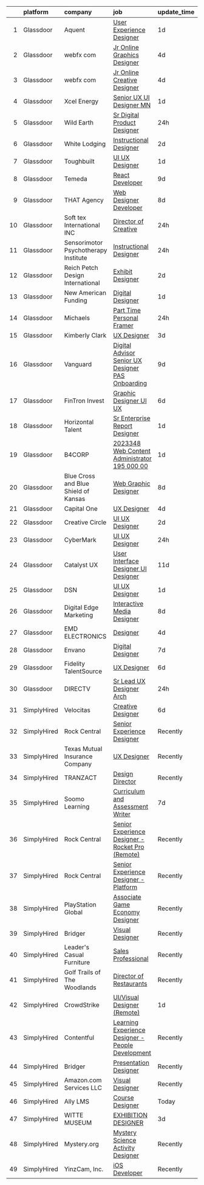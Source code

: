 

|    | platform    | company                              | job                                                                                                                                                                                                                                                                                                                                                                                                                                                                                                                                                                                                                                                                                                                                                                                                                                                                                                                                                                                                                                                                                                                                                                                                                                                                                                                                                                                                                                                                                                                                                                                                                     | update_time   | location            |
|---:|:------------|:-------------------------------------|:------------------------------------------------------------------------------------------------------------------------------------------------------------------------------------------------------------------------------------------------------------------------------------------------------------------------------------------------------------------------------------------------------------------------------------------------------------------------------------------------------------------------------------------------------------------------------------------------------------------------------------------------------------------------------------------------------------------------------------------------------------------------------------------------------------------------------------------------------------------------------------------------------------------------------------------------------------------------------------------------------------------------------------------------------------------------------------------------------------------------------------------------------------------------------------------------------------------------------------------------------------------------------------------------------------------------------------------------------------------------------------------------------------------------------------------------------------------------------------------------------------------------------------------------------------------------------------------------------------------------|:--------------|:--------------------|
|  1 | Glassdoor   | Aquent                               | [User Experience Designer](https://www.glassdoor.com/partner/jobListing.htm?pos=126&ao=1110586&s=58&guid=0000018205c26ca1b394432d6195c228&src=GD_JOB_AD&t=SR&vt=w&cs=1_133d0c72&cb=1657954004755&jobListingId=1008005717309&cpc=149B3D5996025BBA&jrtk=3-0-1g82s4rc9kf26801-1g82s4rcpirno800-98b219d95de7ba66--6NYlbfkN0DMrcEu7yrtATojKJA7cEzGQ3FdRGWLh0CZQInL4ECGI9gD0Wolx9R2v-Aex0-GK05IfJLz51ifQlFu3f9LLJriXpNmR4ZDTEaouVazj3PnmjzQacyfOeWRWT3lZ6Br6C-TpxZKn-A4G79nV1jZ5dnSgNQO4TRuaDhpZjXEQV_EyNUnfs26xPPuOV58OdCDQGcr4lYRs2BwE5dMsH-mNkJrlTjF8zf9DwQJ7zdeWgNtDjcI3MWFa2VT_i5UIhBoNcS9j77j_baxHIyjfA02wA6UOjIxa2R94zqd9PpbMEj74ggtJfePxqSNsvqguQbXAn2RMDvH0e99QiUAb5Nd4K3fwpubM-e9H5HOYot0TZ2FGOk5zje0eA8CyosKs5_ui6UP_k8rheLrd4TeJvyyLN6UM0FDfOhio7u1VlDojcxB9eNoKHJLve7DO0C9SCPWXM72o9hAvPJnog%3D%3D)                                                                                                                                                                                                                                                                                                                                                                                                                                                                                                                                                                                                                                                                                                                                                                                                              | 1d            | Seattle, WA         |
|  2 | Glassdoor   | webfx com                            | [Jr  Online Graphics Designer](https://www.glassdoor.com/partner/jobListing.htm?pos=102&ao=1110586&s=58&guid=0000018205c26ca1b394432d6195c228&src=GD_JOB_AD&t=SR&vt=w&ea=1&cs=1_566ef541&cb=1657954004752&jobListingId=1007998523717&cpc=75A994F6883660E9&jrtk=3-0-1g82s4rc9kf26801-1g82s4rcpirno800-0814fcec81fa4ea1--6NYlbfkN0AA3uNcJ0aeXBAdVd1dUlJvZjHaUXbbC2QUFGJChoFW7xEU327m6es5fnmO4XFfQsEu0t33VvESdO8PaW8SAy26Pndec7TLQ0Xpn4lGQ1vX3YGcQutr7TKeJAkCB5X3vytUXP8x_-f9hEaRnBL523v01wQ2XPa7v4VBJvjftgSNU2DwBtazpZhOR3XG4_W4jVcCJaYOKyn7pwcibTlDoHHmbGGZUh_C9XyHOOJKs-dzD7T0UrgUKT-zAuD9RjbFszM-eyRAqSbeUzUHREbRUYZBXARQZDGanmFJjxP3SOro0v-bwT2zWhEm3eIpLyX7O99q7gQwlkZzzld1Ag5gX8Sl52umyA7USoaBFhExpq3mM5PdaAixDX0X7yfbauK-WIsraUzRZoFZx0kgdXO4ndT1upDcbw3lHUgasaCYVHXuhn3uxrpZPcLoYOYVFW7-bBPH-u1umaMc625YzCducO_Sq6RzMOP31HHUMiAesf_5gIFWLkTZy0lnQ0pLOW2ztOVUGHJGwYmZK0EIkWTfx3BNXEaW8XHjEUzZDRXDiOsb-V8JV1-EIAu3jCUmbSpNNnLgx_AU6ZAWTvjEmivKwtm6)                                                                                                                                                                                                                                                                                                                                                                                                                                                                                                                                                                                                                                                                 | 4d            | Harrisburg, PA      |
|  3 | Glassdoor   | webfx com                            | [Jr  Online Creative Designer](https://www.glassdoor.com/partner/jobListing.htm?pos=104&ao=1110586&s=58&guid=0000018205c26ca1b394432d6195c228&src=GD_JOB_AD&t=SR&vt=w&ea=1&cs=1_8a5511d7&cb=1657954004752&jobListingId=1007998523752&cpc=7E331B339EFC28D0&jrtk=3-0-1g82s4rc9kf26801-1g82s4rcpirno800-e3a07e991e3ec309--6NYlbfkN0AA3uNcJ0aeXBAdVd1dUlJvZjHaUXbbC2QUFGJChoFW7xEU327m6es56oflZv-QfBizUJg4GGt5ywcxHip9vEFmnpvEvc6sXWg7ijt1_lVPhx0CSekweNqP21eod5xNQSR5Fy2hfkrfXdJbI2o6SRZK7DOllkYUDO-mEILuesP9HP5zjy-6AZOLt2uK8ykhXyq1gTTd6wznmnkOiIRJd_ZZzfxzDj6-jT4FlDTZMJk7uB85Lf-dQhMj38JDcqeLU0xG-d5bB1k3E32BNEpxjQBBamZ94rSLzLsXECp2GZsoP9NgwPL-bWC7DNuP8fio07kf2941GWSvy2vlDKCzebPA-z4t8m3BrxuroQ-ORW4BcD6HMt4Tj7xeL4sWTGZhrMMyAKDmbxQO1fJJNB08ofsxor3RHT8XQO4bTcLGA1GoyLBqXWF-WRH1zavgx4GCfd0XItzSObRXbavnVaC6a3Gt_Ii9Q6cwsvdWWlg_EBPKrbTXAK5hgqvHZZ5z8mHuT7TpE92GAM6KI9maI1Nrd3Z1BG2wIn2mYGgD6xXQbzm9dFKdhGsLT3gJ5mBa9WfpG8c%3D)                                                                                                                                                                                                                                                                                                                                                                                                                                                                                                                                                                                                                                                                                   | 4d            | Harrisburg, PA      |
|  4 | Glassdoor   | Xcel Energy                          | [Senior UX UI Designer   MN](https://www.glassdoor.com/partner/jobListing.htm?pos=113&ao=1110586&s=58&guid=0000018205c26ca1b394432d6195c228&src=GD_JOB_AD&t=SR&vt=w&cs=1_a3e6c8c7&cb=1657954004753&jobListingId=1008005982649&cpc=EE7F0D06914A6BE7&jrtk=3-0-1g82s4rc9kf26801-1g82s4rcpirno800-1134de02c7f2b120--6NYlbfkN0B-1D-e_ZYujhNkNlYyaLjJ6FcVQ233icvY0YU3o2VnplwYKKdLer6igUsC2PaWrJPMU-KaCTJbfajSvIW7YrHAZXqmE0ZHvfm-aORtEk3kYImnXYY0PGymR6_lSiS7bMsLoplLGIOngHDvoyjVsvefrvmYbzgFQ6dGAbuA7Zi4QMFBd1j448t4uZPY17PSaiNLeK4Bxgya5Wx7wspkqPjCRR3ShCt9O1KOGw-GfMTGJPfaO2MShuDC9wSw4rfbwmH9vAkXyFB2n9OWV1GHmW9jlEBAz0Zgr3eoTl8YZAzP5y_kdPvmj0lyrro-j2Fj1xlAZevoXq8jDS0_yn8XA0G5ALf_wP5I_o1bDsrjI9Gue8D-xalv6yzD2wqELueRZtZ8hd2_8DxnZxRNVSkfgJvm2H6b7lmYkYtrFhrizx5N5-j_gXUoycXsGQhjZEQqnqIfW60bC7vM3blbZ76eMfO60SsyKoySuibw1y8ZWPNH9nydhkYQChy76Rn20FZhX07okxFyrX0np-mI8152Ua3D99nbbBoab8Y0itRNOomstJmChrMxNBzHo24UNXhLYyEA_zOGAMQnkggqZvdlOETGrGIOOhzvoktlUUBcqNm6zQ%3D%3D)                                                                                                                                                                                                                                                                                                                                                                                                                                                                                                                                                                                                                                            | 1d            | Minneapolis, MN     |
|  5 | Glassdoor   | Wild Earth                           | [Sr  Digital Product Designer](https://www.glassdoor.com/partner/jobListing.htm?pos=123&ao=1110586&s=58&guid=0000018205c26ca1b394432d6195c228&src=GD_JOB_AD&t=SR&vt=w&ea=1&cs=1_eaad8584&cb=1657954004755&jobListingId=1008008529819&cpc=1FDE87803EF93CD3&jrtk=3-0-1g82s4rc9kf26801-1g82s4rcpirno800-5fcc937785ae66c7--6NYlbfkN0CjpasPtEMbe8v_iwyIspkkFwqQhBBYXqUj6jyL773UmWnpWKGA8gRztVjUVpAK3IcZhInZoSrB3nNoNUS8mtmAJVSDPO9XVhC7C_WaRPnWLqdupphGrXxsJoHkj0dd49VpRjzgB74uugYkobKDZ18pFcgRi0UFWYCb7fJ1J9nivGcdy96yDAI1UNx0hyh3VRvh_fjThgBmHAZEVDz9fKeZ-l0MHmsTnFz7LpfZ7T0FaDO-heFGaqODYLGhGfVc2VPzokG4_LyBvRrOqzP5yxm6ZhihHkHIuYamBJdkjCiRnkMJlEvTCjWAqESFWcgjwbzwIROigEwFpXBHn_yCLAMt8ofX2AakrH_dbKN4Jvtzi4i9VovNA5ss_NOHxaxGuUGmIRbF9LfHWoXOjBR3NswLgk1qk2tkuV8gALfNI-qof1I7jkyEeqEZYN1vMeW8NtmVXaWHNEeEl90Cpj6zlWiO6VutX5aeule1NxlSOpOSIGCewkYpIo_HSzmQOvCaAlcc7ggugiyRmnaeq2lax4Tis2QtxmobogU%3D)                                                                                                                                                                                                                                                                                                                                                                                                                                                                                                                                                                                                                                                                                                                   | 24h           | Remote              |
|  6 | Glassdoor   | White Lodging                        | [Instructional Designer](https://www.glassdoor.com/partner/jobListing.htm?pos=116&ao=1110586&s=58&guid=0000018205c26ca1b394432d6195c228&src=GD_JOB_AD&t=SR&vt=w&ea=1&cs=1_42bcef75&cb=1657954004754&jobListingId=1008002432709&cpc=723ADC3DFE402989&jrtk=3-0-1g82s4rc9kf26801-1g82s4rcpirno800-f1d73c922390e348--6NYlbfkN0CUGuJLYmOnKBgjCZRnwO7fYc5K2aVUnFf8xcwRpKz41myuTgtJNNvB_9HXDd2cV4Cl7HLFKs17h2rqyavgjPC6L42dJaH0c6QNVRtZWQPuHpjI4Fokm4ZQD5eb7U7gUh3h1r9EWKuQyqKEd3hJkg6dInTzVAdvPe2yG61bsA5GNyYA20khIpMUoMRl1w6HClgOMbs7xzAtN2QXYgB3PItJvr0Tt7YvaMFPrQwarFOxnu9rexFJhh4Y-Ivsz9TsNncWqKGeCjKgOQUniEDzTlQN7AueeklDmyiDqnq1aw70ivQGzAd-V_21rT6MXk1_5c6_Tlh1sQIN6NaJ6Li1u2-Yqy-ttdk868dk7nc1cQiw5N952jp24gLRH4ZvEY25B8dgjb5NYNC7kipr6XBSOFUMVniIePq9r1r9ZmrNrMHzHVpqpJNULJ8wf8av5sbSlC9F90mfYcd1RkE1C8xmaJ_Yy97oCZuaFzT7zFB1WBBKHNpLbDuFwUEJCSou8vHwTYA%3D)                                                                                                                                                                                                                                                                                                                                                                                                                                                                                                                                                                                                                                                                                                                                                         | 2d            | Remote              |
|  7 | Glassdoor   | Toughbuilt                           | [UI UX Designer](https://www.glassdoor.com/partner/jobListing.htm?pos=119&ao=1110586&s=58&guid=0000018205c26ca1b394432d6195c228&src=GD_JOB_AD&t=SR&vt=w&ea=1&cs=1_7878a9aa&cb=1657954004755&jobListingId=1008006195440&cpc=4F748F1840550ABC&jrtk=3-0-1g82s4rc9kf26801-1g82s4rcpirno800-b9aca1492eacfcd9--6NYlbfkN0C4BDBIIfYywdCnnQWSiy8nzgMXr_T-T3FVOPaJNWu58pnR_H9tPKt8co2fgNIpCjBT8BT2MlcNHgDF2P4iQm97ArtlCrQWl9fiodumBd9SyA8GjxP7Lxv-OXqRqSZXL8KEtkOv_K0eZlIEswWW_xnzs4GSELgV4_6-BCqlyZE_POnfzBdny0HTdKa_yhbjC4CmAU-ThRfpAQYaVO8Kcq5rSqJOTAdn1DPesYxOXRXdS94-w6CR7rdtPieyx2Ni5a4GGdxHV3WkHYbtsYjMvCFCQUzw0QcCr6pzu67ec_HBQJv1OFTyRG2Fc7wueGaZkj5Le3KkYnzWCo42QUdbpNhiYE-yuPlG2-hWU3idDw6QTdicu2jAPwtgnGuEg-9lcjHFnqxuYeYdKWsi-5ncSZkvPiaX58WbPkzXmWZqlerJydo0zWncNG9HVU8Lpzmef1gf7-cI6UAGD1cUpXJUbd12hF5cCa--_wOXL7opJwTP3VPfKmiRthtMCQcu339IFSlsG-eBT1f1VQ%3D%3D)                                                                                                                                                                                                                                                                                                                                                                                                                                                                                                                                                                                                                                                                                                                                                   | 1d            | Irvine, CA          |
|  8 | Glassdoor   | Temeda                               | [React Developer](https://www.glassdoor.com/partner/jobListing.htm?pos=124&ao=1110586&s=58&guid=0000018205c26ca1b394432d6195c228&src=GD_JOB_AD&t=SR&vt=w&ea=1&cs=1_95b1a333&cb=1657954004756&jobListingId=1007987835717&cpc=AC285F3A3ECA6BB0&jrtk=3-0-1g82s4rc9kf26801-1g82s4rcpirno800-8efd362505ec4907--6NYlbfkN0Cdyrb_-SYpjIsC7ShR4LTJruqxAexHI1Km_0W0EzpI0TW7AkFEGeTk7U9uX7WBMWb1CWLmVDScP2RJSem67pTjIBS85lMR3Q5ouUbMkiy_LRrLkg7-D_GAFZ8XWoE2sRqttQSVBGEsw8VcgNib9Vr_mkOGZsgAQpXdyOzA8QJAfRVqH_jUMU4pKXOkLqM2Zfx_fCq0cyBSSMck-0kK6DUakdl04WsaJ2U9vBrw1xoTmEkmwE0UD7u1HRSzr6IYd3Ldx7xOELJwmDvO_FFPJSZZAJjkBAvKEX3p299Pnuv0X7AAcqN_7M8IMnUnHQF0MYALsuowWcuskzHpV0pZ5Fq5WWpFXI18-1bO1BRn9t-127am-efvGw2svRKiKhS87bKlD6HbybPHUnuQKpueeI6jrWLZGBAv79qISU57gbhaxXwmpAzgNUERgZkb5XfpmYYomTkYURnPIXIZe18Ov99WcmNik5FltGxmG300uaHSyRS9XoBKwI57)                                                                                                                                                                                                                                                                                                                                                                                                                                                                                                                                                                                                                                                                                                                                                                              | 9d            | Remote              |
|  9 | Glassdoor   | THAT Agency                          | [Web Designer Developer](https://www.glassdoor.com/partner/jobListing.htm?pos=112&ao=1110586&s=58&guid=0000018205c26ca1b394432d6195c228&src=GD_JOB_AD&t=SR&vt=w&ea=1&cs=1_d6b56473&cb=1657954004754&jobListingId=1007990020797&cpc=5C70DC7FEE0D01B1&jrtk=3-0-1g82s4rc9kf26801-1g82s4rcpirno800-0c50c41ba30ab75e--6NYlbfkN0CNPXhQHeQmpFLG1zbnVry6FDwS6k36Zx3mOturxRE7VTwd-PHBCgegvK6MSUCpLPNO5VeDiSWy4Jg_X4vF36py9cvxKfHCa3YoYBIzWKw3WHI5I-J9NyizVTVDg5tcklXjn-A-4m5usbuY75GunOoLcnQEC6itfPuGb4uBUW9zcmWdS5i-3rDgLi_VQXhNEa-fIAg3mzPQ_5ilkYblJ6HB8aBV6d5JBE4SM0GPGGjXekoeO0WIzAC4s3mZJ1hO7LSs2fpZEYZ8a5_9jGgrY4_ry0ZrxwdC8MS6gmo9__BvbK-Hi4f8mTp9KkjfIGMI-tKnzjyqxJmZ0hZeW049IAw3Sg2SehCEg2pcHJL9_zZ4GEt5nio7CcaEVKZq0DYN9gwH1Dz2HSSag1nAYOnXdOb6GxebIOwetTKdh2XvcsxaiapdttDONXjjNPACekIotnSt6s3PjMuX72_ujX8sW0ZsCaKpFa9pbzv8mo_kpN5cVY1pbF-zQUv7xcLw3iiGlso%3D)                                                                                                                                                                                                                                                                                                                                                                                                                                                                                                                                                                                                                                                                                                                                                         | 8d            | West Palm Beach, FL |
| 10 | Glassdoor   | Soft tex International  INC          | [Director of Creative](https://www.glassdoor.com/partner/jobListing.htm?pos=111&ao=1110586&s=58&guid=0000018205c26ca1b394432d6195c228&src=GD_JOB_AD&t=SR&vt=w&ea=1&cs=1_812a8b25&cb=1657954004754&jobListingId=1008008312838&cpc=AECEB822CA110EBC&jrtk=3-0-1g82s4rc9kf26801-1g82s4rcpirno800-3420023ecdfd0e96--6NYlbfkN0AfA3SxdszriigL_CPNWXGwy8sV_ss5BvI0VtGbHUPBz1QTTqISFwobTYWzu5WTyfXEGLWm3KFsaOq6mWHe7yp4-CdGOS_tsfjNEETj2In0aMiQBzFABhf8SOZRUAqi660u5CTZev2E_lRkf9OFC16GZsyOIENxyeh1Bjxb5jgWjl79ZWlWiZ16jXhuJxiZu-4EYdFaZRiTeZMHNzq4aLGxq--Cgg6tfZ8wVQyVYciJqhmlIsNdAHPA8ctHVpirQZaA_9cZDEvb-CcHAyP3UUX67RIrUCZqQ1_8Xlkh6I8UZMaHz4JuSdFECPKJspqZ0Vh_KEDp9LIllbtvwo7jpPGXe2OA1LJjcEYfQ0BnYKyErwjKXK_zPnE5pWwm7P4zPqnWW7mpSYOwv73Bt5D2V3gJzvQ4Y-2lyI7nexXSYxP-lj97yoiQkGtVtivmE2RvZLSenHD7-QZ3kHA2BwN5028iim_Kz2fJge9LvWJ8ztnKyxiNlxGfwfqGgZVoXeTVF2S6Qu_8r1HOJA%3D%3D)                                                                                                                                                                                                                                                                                                                                                                                                                                                                                                                                                                                                                                                                                                                                             | 24h           | Remote              |
| 11 | Glassdoor   | Sensorimotor Psychotherapy Institute | [Instructional Designer](https://www.glassdoor.com/partner/jobListing.htm?pos=108&ao=1110586&s=58&guid=0000018205c26ca1b394432d6195c228&src=GD_JOB_AD&t=SR&vt=w&ea=1&cs=1_416c700f&cb=1657954004753&jobListingId=1008008333011&cpc=70D6958B2CFB98E6&jrtk=3-0-1g82s4rc9kf26801-1g82s4rcpirno800-6e07102b6f975ccd--6NYlbfkN0BxkLIcfe0oqaYINownie861a0BJtkzmJW-WyGv8J0JYLPI_pkCjhnMsUhoUXtoasG26cMlDiiyaIe9okRIv-06E0Ibk8N9glSVhe9b2ec0KYjdEj3ZGIxXcwTSaayWbkZL0s4ZlplEZ40Kxb6Exix5DLMLz2yCPDhqI91-pD10F7eECK3bZNCREH1AZYBtj8xnt7lPbQkKpknGDiCfRFWrAt64B0-fKUXGvwou-gyvJ-otF5cu49sxb2x8z3q6xVnKtp9A1aD0RyEZCSlJ1Sv6H2gE4hdPd-f88oBfL7i2BKz5I3PK5SMzh5mPdw4g2Bq0Rb0lw8xCOywjiYN7nomcXkpaOGEM2EEEk_AdtnnwaIOtMjd-cg__-t8VkvI3JawHia5TSGfdbrfMyGi7UJ8D1D-28f14vjSXRn1sgkqG1ZV4d14YiJDbv4HB6nK7FBk1zdt6wUWQZkkF7sQ7ccKla-6U6ZDFqr2ySend3yWwKE2a9b0q9AaFH9ptyOXF1WnGofm1H4kVhA%3D%3D)                                                                                                                                                                                                                                                                                                                                                                                                                                                                                                                                                                                                                                                                                                                                           | 24h           | Remote              |
| 12 | Glassdoor   | Reich Petch Design International     | [Exhibit Designer](https://www.glassdoor.com/partner/jobListing.htm?pos=114&ao=1110586&s=58&guid=0000018205c26ca1b394432d6195c228&src=GD_JOB_AD&t=SR&vt=w&ea=1&cs=1_954cc076&cb=1657954004754&jobListingId=1008002938812&cpc=4B86475FAF393599&jrtk=3-0-1g82s4rc9kf26801-1g82s4rcpirno800-3b5b7d28d0157a80--6NYlbfkN0AzDkwE1E6nFtjvvvc7BqCxawePj4p5F5Tpa-icpHS7yI1-CjxT_KXQYOVUQT_0dY0vCULujJzTncjbwiIzoH-koxOr7zJXgvIxjTsITWJ3JeHuXqEz5NuacEMkK1_BWBvQFI2sdlgpm-v1MDJ1NMri5mPZccDd5YL8bESDpYGHhCBSuQ89nx4Ag7HlTKZBfmaKXbJMe6FsdNaWmqRZd7-jxcQa-SzgApy4fo3oyeoicNCmIecR7mjth55jVdnE2IRttPf_mXwcHKjCOJqh4i0Cf5kj5s0pds9QiaIFTZr0FcxlEcfzDBWUisZUEMbaFj0ghcGIdsV_gVw6RINE72h-Se5OEaMpXot5WwbKY9VKepi2SIXjxPxSx23IwNpz7ccYTNOXAJjKlP09_O0Oy_EPE6JdbNlvpgoyI_4mwlFdUUx_GiUdOp7fIBrcQZX6BDTDY6lj4hk8hsmivS8JmfiQ0rSNjizIO7ciEjnD4rCPEckq1z0SWGAnFKLlAUhnXkY%3D)                                                                                                                                                                                                                                                                                                                                                                                                                                                                                                                                                                                                                                                                                                                                                               | 2d            | New York, NY        |
| 13 | Glassdoor   | New American Funding                 | [Digital Designer](https://www.glassdoor.com/partner/jobListing.htm?pos=118&ao=1110586&s=58&guid=0000018205c26ca1b394432d6195c228&src=GD_JOB_AD&t=SR&vt=w&ea=1&cs=1_cd8dbaed&cb=1657954004755&jobListingId=1008005604342&cpc=451933188B21919D&jrtk=3-0-1g82s4rc9kf26801-1g82s4rcpirno800-96c3d0f824927e96--6NYlbfkN0C2BFb7Ub2YUp4strrym9V3pWtjyRKtgHKt_kMzkewmGGJEved23y_kY-GSZp2akmMrMXBnf0_sPdCtSd-PsOEUyt98Mi-sR6I7bW0HgmIbOmUMY25IRArly9j6Qd8Aune8lrTsZEYIa91ohUTgu9UT6t137nsGeEKm-lxKnQqZh_-my8GcKR-aODhCp_jwJzOPiGWlDid3QG1XKa6MKp8SqGFoPftGOU8ZUB55H5_HR_HTsm6lolSq538geEiMIU6UjtbSXBwFhpUYK2UDrWsIyFgRteDw2jxl8b1_30xSMi72X_LpVwUcBUdeWc5rQInEgY_sjENSrVVlT8W0n45Pir7h4nQhtgDSkP7RkTsQRM6bKMjiT2cTIFOsVu70bz3eQRJjRY7Wd5TAuZfAamHJzxUOmYFcEGbhTdErAGrBtPYsd0r94Dai164s7ybZfmVaHVH-OdzFVX0EfoJMLYes9ud88I3khmSLV3jjJT2RQPNdC4JSCZKsW613sgfmtajjytoYtmUXLw%3D%3D)                                                                                                                                                                                                                                                                                                                                                                                                                                                                                                                                                                                                                                                                                                                                                 | 1d            | Remote              |
| 14 | Glassdoor   | Michaels                             | [Part Time Personal Framer](https://www.glassdoor.com/partner/jobListing.htm?pos=121&ao=1110586&s=58&guid=0000018205c26ca1b394432d6195c228&src=GD_JOB_AD&t=SR&vt=w&cs=1_e86488c2&cb=1657954004755&jobListingId=1008008947274&cpc=6FC5BA77C9A4CD78&jrtk=3-0-1g82s4rc9kf26801-1g82s4rcpirno800-bf20ef54eda71530--6NYlbfkN0DnvcQb5DApcZ8wG4jD8tGH80yX0mr-fEwGilmNgCyFOb0Qrh84gfIp-fCOZs2hP-6oxeuCepTyirX2W216WGqHDTvhHA6y_DwKmmP39RRUFzGe48tjGCU7YnzZF8MM3vz9qSlXZubSGkkUhDgZO9u8ETJ-msFsxoPirjm0SvoUP3H4iFgKv01y-R_elDNkGiOeo9OcV5equ-7QsPEHFnuKGefuQFkbmBuvXlSJe-UpXBxxlmFLSXoTNQE1F9TIXBEOt8uUWReVpnRbtp9keCnWDyH-Tiyfw35s-ADwihTi4DPPmPQyqu-HwHRtXlAm0A009S4jF491AjCB7XkO4zoi_OZMfCAVLM4WTIIGKjIjsw6Ww5l9yj-7BV1mLGZGD5QvB3u4HB5fnD6VgYUM3x2wmQy7xkTotBfjyNp9ZNLPZpfEizSQ2lPfTqMdHy5dJfQ6ttB3uwI4Y5kEr2SfoSMBNqaCXDlw5Z8ycvDuYqgb2OAGV98T8jXHjrP11Uq5JnmgSvA1NCqcoDnR660_Hjbgp6JpfjYoP7TP6J6yc2pDR2Qe0ttgQMuAG_a8Cx63PdM5pJS9wp_ZxNPOq4w_KOxvfPZyd2wR18EcQbOiGRh8wctfDfhiB_e4dIDqiauC0MAT0bhsQ24rSjZrg6FiSnKgoZK53iohLQaVY46FVxXtLstoDszkXMaED1QhCG-w995kAuGaiqtNxODsDNKuRR27j-xuxpRa6llCL6YVjGUbM9rMg0xG6u4ENYIJAbcrAh15EZmYCHB_xjT7LH9pz7TQyf6UiNK1FXrdUH258skNAHjXAXqGEWX8tbAfFlw51mG1ekm6G1femn6MFymRNvLoJCCrT15SZzrGOcahrWKhsVHSUv7xhaQLu44Mz9rLpsCcgMJ9QV_KHHeq3sW1hAi2PQRKwBbPFyRkpWo4d1G5bKeROejFkdF-metyKCdVnG4eBUloLdQXBnz3jDMWl3uhvxH95qLXFXZ1raI8SUAYsnPjbOvjrzxHkpR9fEvtaDG7aQxGp8z3AeRy2SJEN7HP2kl6vxUdP2AQ9QCRLoy-Qi3ASyMjh_A55g5Puk2ZU4kXtSDHQSbvTYvy6Bm_2T9YiCdztP8CQ7g4wO8vA5vkWPvVpCtiI_Q-1znn7GtTmpfJs3qHdiyov1L5AVEXZrCKudgZRbie7hevoF3wVut3GH_Uvbhe5sS9douCTZjAZArGIFJ0ouLFTg%3D%3D)             | 24h           | Holly Springs, NC   |
| 15 | Glassdoor   | Kimberly Clark                       | [UX Designer](https://www.glassdoor.com/partner/jobListing.htm?pos=127&ao=1110586&s=58&guid=0000018205c26ca1b394432d6195c228&src=GD_JOB_AD&t=SR&vt=w&ea=1&cs=1_6d66f253&cb=1657954004756&jobListingId=1008000689139&cpc=444700D72F2ECBCE&jrtk=3-0-1g82s4rc9kf26801-1g82s4rcpirno800-6940c3b835ef9c13--6NYlbfkN0ARyD88zZa8G4fZaD6jLAgXtQ8K-B7dWBWCK8oXQKVaKig_6nzqbLjwMGuvQzHRYlOUcSn1scKefGxQpEG5-nCaBd6cLVZW_rTnRdNNgBJQXv5XPN9_UiIHwNcVR5BRuRj-AufwsFa1GHKvjFLik9hTgwSCJJyzjRqUL93YX1UvnIK54z9edYv2l1FDD5h421wKbrmEy5xXzlZOyAmBquvWXgTbfp3Kbw5SfVfafHRtvPGHEPQQKdLxwa8a0MnMesZ6R9BVwTIf5Bal-g8ETLITOP6-zJGW-ZbOuRbIbLPYxVa1lvfn_Aa3nv_eZDSjAmcp2cYyyurcFGXpvVoA1JAn4VSC_hjW3YsN5vbeVuZ0_0T7NlWPYYpADYVaBGPDl0_P_qMDO7RTsE0q_-h4h9rqsBW6dErXykoMVyl2h_cnyE6CXgXqiLakmtOACc0QUPD_a33tJrxaGCk9ATo7_pdmCrcWJ_oGERiYq6TWPyUClYWNMU78IvKRq7o3INkSCzg7VcxLHxWEyQ%3D%3D)                                                                                                                                                                                                                                                                                                                                                                                                                                                                                                                                                                                                                                                                                                                                                      | 3d            | Remote              |
| 16 | Glassdoor   | Vanguard                             | [Digital Advisor Senior UX Designer   PAS Onboarding](https://www.glassdoor.com/partner/jobListing.htm?pos=128&ao=1110586&s=58&guid=0000018205c26ca1b394432d6195c228&src=GD_JOB_AD&t=SR&vt=w&cs=1_96093a92&cb=1657954004756&jobListingId=1007988322804&cpc=A65DF3A704A48F9B&jrtk=3-0-1g82s4rc9kf26801-1g82s4rcpirno800-ba0aaf05a3d27339--6NYlbfkN0BWQs_M7ZA8XLbIFWVw-PYcVVEPryqVLyWhKaEKPskHy2YkbHyHJDwB5vIJ0eSmX6Z24A2aNwELowwzHkZRcSqZlwP1VodZ9edomWexc_0opF_jHzu8CIjzxzXW4bhAGmRE7mt_-UCjMDduxp1cRKOVR3IqFX1HZu-kZB83PXXT1FHIAmMNupbbI7uJe3jTaLtZWkapJBftqbiVRYzu3AQwi8BUXvIKEMtsOa8AViDt0G1uk_qw2_IxhXTvXMnzUP3jHMmG4uTy0GBZ5tU7IzQNpcn4YYFGlQEy8jtfnXxscHzpTGWFwAkj2BzEbtAeV6ihKLytcecRhU6FCNCaM6PHIBDY7FLA6Suf-FTZvmIuu2Bh_y5H4jpoSuwTlBmOwyvpgSj9r18XN1njj72008U6Nk_WSYTcct7XwtK3VDSn-ZZoSaG7k6U2kR728R2zZfFuBIca5VBynH_-Q8Siv3abudE06k3ooJXKG-aOxDLuZrbWIh0XX24h7vhDvpLnsR8KcHgtCzETZg9S10AXDjBdllmmE9htDv57LFUSeq3XlEqQ5EQRmr4NLuz1M75vIWUjR0zIJ_3-FdwL7n8jhhTWAGPmaDzlXElktJgcVDGnZXS6P5xOMhPli9FrKCoIZbpN-1PavWmljxXjJoi6aOv7bvufJ3y8-9xuQ36NO51EQslDIp5-hPGfEO2X4w1HIi8Ie9TY4RARufqFXNkI3JFK7KSpI2B7jTdSuVJiU4if85QQQzl2dIqijOtxwBFGtS8K-9iNgiIhqSNI6t5aytdSyQLjTMfdzNqds37krHK6EOhApsIGTH4Lsx4q9RgDdqe0du7KuDA7lh2P2YvEWNmQbynrsgQHY9P70poNO8jDmfGY4bVF5hM3nLymAtjnBCv0qF66usS63Z8IAOIc88VCDjboWNUcp-W8Bc19NLg5XfmWmMGdyjVMPrGZRrOMnbFW-IdkPioCVWCLJ469m2TmUKomsDC4IESCXzP1WQyPHqnO-RRdmTJLA83avLIhWMB2f7VUHTKmCGLQ3-1f7mueHkp6vQ1KKRIoUFdnna8Rap-W-f5t94cjKc2BMYZOnP3Y0u0jNu_rO5ceBiusfO_O-jBvCtUmg85jzHkSkcaoRJk-_ybr7YBCmD4GhL3Djrsv3JETJ1M3srdG2Ks7hiNNZclm38RzhMcBrvDqV_lfW3avHvC8OAfWIBHOKvRI_NU%3D) | 9d            | Charlotte, NC       |
| 17 | Glassdoor   | FinTron Invest                       | [Graphic Designer  UI UX ](https://www.glassdoor.com/partner/jobListing.htm?pos=105&ao=1110586&s=58&guid=0000018205c26ca1b394432d6195c228&src=GD_JOB_AD&t=SR&vt=w&ea=1&cs=1_c71ef511&cb=1657954004753&jobListingId=1007994721002&cpc=C90BE282B3FA86B5&jrtk=3-0-1g82s4rc9kf26801-1g82s4rcpirno800-ee9ed3c4ba6a1745--6NYlbfkN0AhqkIh6wdXYxVM14U6ARyGXxwtN_cJbuE1cVSFmw39BeTbjuw9kqn09GVvg2hO9sHG0nChDUIl0lYCEq-Ka5u40jWvoxUSauY9Q-pJg0mrl69cNFJlhbsTnfRZThCdKwCDrtlJdIkwbslptIOv1Y19L-Eiuu6g9zdvCzhT2bc637mrQfldwWTNZrFl4dDf0AVyB1Lq4XoR9JdRuE_6e8H02oQgKOiVnD9IeqVywMokaDpsPmqOJyN9dntvbecNyp-X-OWmQis-knfzFbk3phSTbWKx-ogTlUk7cD0Jfeuw1dlIsBLKGOkTHSlRiNIX8_IpaQDFXqrQ3P0I9wS_zRH1mlIafYRVAuSLJxl43YEoXs4DEl0V6yQnztY5el8ih5SUpDTFYZmXsWnHwBWQVblhglFKxkyxpkyobJVFQVkCbleopPgrbN9_lOk6dKcGprgYsjO4yv47INIHDnsCGVPg_wdyDACuprEjL29P5cdUYWxAoLXMEESYHoHFKYbxylxWf2CRb2n7aA%3D%3D)                                                                                                                                                                                                                                                                                                                                                                                                                                                                                                                                                                                                                                                                                                                                         | 6d            | Stamford, CT        |
| 18 | Glassdoor   | Horizontal Talent                    | [Sr  Enterprise Report Designer](https://www.glassdoor.com/partner/jobListing.htm?pos=117&ao=1110586&s=58&guid=0000018205c26ca1b394432d6195c228&src=GD_JOB_AD&t=SR&vt=w&cs=1_fed685d4&cb=1657954004754&jobListingId=1008006650887&cpc=9C938E8DE9AD6C02&jrtk=3-0-1g82s4rc9kf26801-1g82s4rcpirno800-807ab2682a227ec6--6NYlbfkN0DVLD0NwOQENOe9ZSCJLsOt28qZmO4545ePKxrhyheH8upjNk3dgyt4DL3FrYXEpTd13jszKYk-pBn8fWKWDb1rJYEicq02XxUSsdbDgnw3On5llmyEARjHcjY4dzA2SM5O-blJs1L3v5mfz6Hc4dn0ToQLtM_oy_ArITnK8rD3-SUElPZBBXqQ0OL6fsFPqilQioztL9AV7DmfF-njiwWPnkPwBJqUtP6y6eh9Jk2dD147z_0qc0RET_LrzeqzKRDhLf7N2r3CejSAQ_ako02988YiaKdPZWf_aFN7Lzlyn9xXUVFKzoQf3nB5oGSwVyweznz97lCCKz4rvTdajnhkTOEOmE5dQxevoU2Cw4ScBVQxY0zTsinv15wwadFJwXnJj-Tv-jGnZrf0D7lPVqj5UlKiNC_f1FyNi5s4towGaQ8Agard2bjjAxb9NgWmD6ptnkS1Qp7csmK_7LYZZSbrCmpDH8hA3ct0yTXc_b7CmnlkvL1tSb1siKIvGj1t8YkA0Ub_HSgjcsZIVJDvONLgEY2EYdWla5ZBvDCcpzN4tVwsaDbeNOFHnwlmXFMSPOxdavEI4WWIly1X9veaih7R-0qP4IuZlk2-CWGXdUrVqlIwa0wuaUIj9tObdvLcmQbS0g6IjX72Q4zMeFQWoCroSYEAQX669QjZ8hDhtg0xHVhwCGwW_XWjkd0B9vL6on7qXLrfC_p55scvhILWHBEGHMm8hDulRatQtRC7ZRYB1xzZ631b66TeJjZ2tBA-ieWObwMordiiEcpRwkYLtlLLKBDH1GOSGsiiGBZTOoVy9tYSBbzWzdGOii6bewqWNphKGkr0zgRmWGOXP9S3pHpknPAhvn22UaXfjjYChRwSYYQcfgHdbwCAfTz_rGUSGAZzVETLKuBD5xmlVLuluyLnmMyGt_46ilkffNG9J9E8OScqvZGu9N-xxgJd0YhhrhM%3D)                                                                                                                                                                                                                                                                                      | 1d            | Eagan, MN           |
| 19 | Glassdoor   | B4CORP                               | [2023348 Web Content Administrator  195 000 00](https://www.glassdoor.com/partner/jobListing.htm?pos=125&ao=1110586&s=58&guid=0000018205c26ca1b394432d6195c228&src=GD_JOB_AD&t=SR&vt=w&cs=1_3a80a981&cb=1657954004755&jobListingId=1008006479581&cpc=654405A9B1E0A9F5&jrtk=3-0-1g82s4rc9kf26801-1g82s4rcpirno800-abeaad6600c2b0e3--6NYlbfkN0BBcNHvdcwdm3ewH9kjvka83ftEJjxlat_DdA1S80VRS6k0mxP7wnwmAsSRP66qfkx-3pDXhOYytlm-J59uRdAXNFOIsIqZvWFpwGi0Pde26NfSg5UUakdv3d_OPM4VaMuJCiC25jmXx1tv2nmZ0inQVbGAZr2uzPsWTSdG3VnQ_-Bu4yDrISuUws1NNA6KOVU3PaSW360p2Z0fAw_rz3vvOvUAk6NcS3TUuIYalF8bzixO9hvKO9Ie-YrfSO-Ktosp9W25csqt0dknuBnWQ72COwEO2Q7M8TuW1jzSvAbScwl4gmrp1tec_Kgz5cNgj-q-E5Eq9QZhmd1uR1VXL0DCgdaBKz8GKJQmUYqHt9ElC3RWpOA1NcIgUGtqN0MScs1q8hzFUEEKnFcfIB-g_4cXjDcTYqSb4Yf1c_hXOaGH9Tgi27N6rOSQYzWUyhVQYBK-RFOt_-pGzoxG-tDALfwJX0z-HUIm_w9VxFEpq6OKepwMhetH-Tz3WQz_5YOTkPE%3D)                                                                                                                                                                                                                                                                                                                                                                                                                                                                                                                                                                                                                                                                                                                                       | 1d            | Dulles, VA          |
| 20 | Glassdoor   | Blue Cross and Blue Shield of Kansas | [Web   Graphic Designer](https://www.glassdoor.com/partner/jobListing.htm?pos=103&ao=1110586&s=58&guid=0000018205c26ca1b394432d6195c228&src=GD_JOB_AD&t=SR&vt=w&cs=1_5a13058c&cb=1657954004752&jobListingId=1007990691312&cpc=D297ED79D8873EB5&jrtk=3-0-1g82s4rc9kf26801-1g82s4rcpirno800-a646a3c5cc0d5ebb--6NYlbfkN0C0fM3cAMPIJxx2YJu0-54AUzYyvdboEQAVt4G_xOBTWEOaDebnHlkXFTc2Kq0ZccTKs_m4kr2IGIqRKB-1jaqsIt8-Q80KNCB6stC69y0_zLiFe1CnqDWQFScQ-vNNv8K_7ON31hz0iQWH5w9u6c6B-QGCtvlm6wmT8QXnqjnMIIr0mVjaFdRkEJOPVW7yQKwLyxcz7UyErt-vk50Z71Zrsy2VkivEIFmqfOVbD29b9TZjS5vJP09l56a-rIboAxsAAmXGykqD3qUl2aeNmClOiJA73nZRXS440_36W-hntclOdSBm30cmkVO3trOjVzlm_c1_pVp1xszCePeKSnE_yhmzPP2NJb9tdv_oRGO1bmGodOZVyA-3OifdM6DkukmtEUdc2KmSngehrOcFAPbglLRgCe-Cfm5i3FlsWBuuaN2JQ_jPLAfSCUQk7D8lURNmcBYo9gh7TB8SxUnqbYx2TEg_yKdUi8EpA94HG6-xvJp7rWqGYvcPAl7d9cXW5oIJswGAxeNrz9WoPs1hBBANsm285iLdl46I8DUIvCy62EUKLpnZNVDrsyp8S9A8l8gRU2lLnoh7fNi-E9xxYI1d)                                                                                                                                                                                                                                                                                                                                                                                                                                                                                                                                                                                                                                                                            | 8d            | Topeka, KS          |
| 21 | Glassdoor   | Capital One                          | [UX Designer](https://www.glassdoor.com/partner/jobListing.htm?pos=106&ao=1110586&s=58&guid=0000018205c26ca1b394432d6195c228&src=GD_JOB_AD&t=SR&vt=w&cs=1_e5c6e068&cb=1657954004752&jobListingId=1007996659159&cpc=B05B6D422C45E27E&jrtk=3-0-1g82s4rc9kf26801-1g82s4rcpirno800-fae4f37381d7477c--6NYlbfkN0C3j_zLGvpMLCdiZ0WC46XqVTA1VMZzOzKXPhAXwYlrNb9EbKZEg8x0wzjxx-xvfPob8c_BAEGLXBqrT297MQHHTpEYgausVMYBTX6wZz0t1_7MeQ23wUQYWA4ID7QYI-RhDoA6-4zq_kz3hORTWfpbRNdyNyVKFnJVC3xzRBSQFBH3Uzn6KXypUNbXfisoCSoKMvsOMTYXlI0uXPPEK-WGISvGWB9dPs2DoyM3rBDDT1HXWzJZSVnUaEer0QvppUGQ25AvhGlcMXpwI3dIfgisalru7te7KyChtR0eiExD2AvaMxPhcWKPppLW5r50gqiihf4ff3ivXomf6pI01qC-bg7pp-LAPLrq7CYI0ikE1Fz4DlVKA0lgNgZJrJv73it933nVaKnMWXjBDfoa1scjMsriILLSphS75YUO09KQ2WaFwX3YhyBWGtuom9mmPvI%3D)                                                                                                                                                                                                                                                                                                                                                                                                                                                                                                                                                                                                                                                                                                                                                                                                                                         | 4d            | Plano, TX           |
| 22 | Glassdoor   | Creative Circle                      | [UI UX Designer](https://www.glassdoor.com/partner/jobListing.htm?pos=129&ao=1110586&s=58&guid=0000018205c26ca1b394432d6195c228&src=GD_JOB_AD&t=SR&vt=w&cs=1_b096a890&cb=1657954004756&jobListingId=1008002398522&cpc=47CFDC01B3F81FAC&jrtk=3-0-1g82s4rc9kf26801-1g82s4rcpirno800-1e23bc5f6458b1dd--6NYlbfkN0BPwlZa85gbT4Q3XYQoU_uQn0Qmw9zd_9UNfmcwtqAVud1yvyq1Z4UAlx1bxhDUi3LcJ97tdGRNMsw-oanGoII7_ZV-gEEzn-flZX7XTEGBP8EzqEDwuBeh5tvQPcAl4uxigyetDPWHfKVmspEhHWZUPlcePhAvLRsY4CgMJPHDoO7pWlFVX9Ng0ysPwxi5DQwasHYTxQ1HkRKfaE0rwNU0IFgPLh74a9ra4jU8ReagRHMQHYrIGmSqKp8vRef0yzNwIUPlKlPbJvGDlNDWT1kqa2p0-zM2AcWqQlZLVdjPltb00ysV_RcoR_PkgZ8howsng2NLQoVolsUHvuQhEjTn27YsgxFsvlWpjGj_Pj0rbjkXbPSbG-eJ95Utd39_lTv6GQoumJPp5zgpdm0d1KWLZRYxkVGw1Wm1WCrzPwNvQtDHHnr-lRetWKKbHmkHtN234WJETNwJ6YCRMdvisEsjM7b1V69aFHjuG7NHJTNRb6YILl8XQea9SkVj7OOHm6m4bEyfuwfAZA%3D%3D)                                                                                                                                                                                                                                                                                                                                                                                                                                                                                                                                                                                                                                                                                                                                                        | 2d            | Salt Lake City, UT  |
| 23 | Glassdoor   | CyberMark                            | [UI UX Designer](https://www.glassdoor.com/partner/jobListing.htm?pos=110&ao=1110586&s=58&guid=0000018205c26ca1b394432d6195c228&src=GD_JOB_AD&t=SR&vt=w&ea=1&cs=1_a744eb6b&cb=1657954004753&jobListingId=1008008655995&cpc=4F748F1840550ABC&jrtk=3-0-1g82s4rc9kf26801-1g82s4rcpirno800-5c345d5baa5db2a0--6NYlbfkN0DWtRa9NJfjQIs4MWRRqD4F41esfMsK79cV24t80VXfzUK_fEmIZn_-4eoJdekIGUHMIlwypN3lcu83XE_0xA0yFcEnsYGBT3ergFJfEtBm-zmAJSN6j5yE4-1TF14_IyxcQXXu-Xbp1g_T_rUVuiXcDPEDqDO_3beSss8mMxj96B9RN-KUimPN5ObpPK6QtFxCbC9kzuWZP7f_Tu34_gEkTVf__58Zt21cyPYZ5tsOUGw8G2EDdN8cp66TX51lLJVp17zDK8GMA7k4tnnKh9fwyXKS7DophUPWVONrmPifMkE9f7QSxsjcy5qSsPfvmbciMFxVB84MlO-AmCrslVob_L9dmX6TsnEmE4LrhfbiBbRN1vlGv-PAaDvPzxTm2Oxquzi_g0UQTJ1O91h5G60LwkG6qOvYNV-_2YUrxr5DvP6VvEaZr3x2J56iLv5Jz_ys1TJ5kOtbSpKmuKixJvkL_JtRRgsFXPiOZ3YbGm--xm3nYUC_So68znRslFstpLE%3D)                                                                                                                                                                                                                                                                                                                                                                                                                                                                                                                                                                                                                                                                                                                                                                 | 24h           | Phoenix, AZ         |
| 24 | Glassdoor   | Catalyst UX                          | [User Interface Designer  UI Designer ](https://www.glassdoor.com/partner/jobListing.htm?pos=109&ao=1110586&s=58&guid=0000018205c26ca1b394432d6195c228&src=GD_JOB_AD&t=SR&vt=w&ea=1&cs=1_489d4af2&cb=1657954004753&jobListingId=1007984001420&cpc=8795CF9063CD573D&jrtk=3-0-1g82s4rc9kf26801-1g82s4rcpirno800-8c6d80d0b9838ed3--6NYlbfkN0CDT44rf6WF3koQ9jiCoqoPh5wplAsBzejSfJqCnyftlVzOgWxG6b4IxOlQehvWrDYUuRPDMYl17_S_8RX-bT6nezF4TNORwEA_9jwlHsGQdu5E3-nlrE2O5FXcIXhXPa1vQw6Yaybffkgnzcdv8jmrsJsDe6KQMfW5TaBvJommPIDjAIeMdbJYnMirCQJXrd76HdYUjfYtBloW_w0RIz1-womGU542C9r5-6TNYRphaIZtXU6-jOvhT9YgyDCoQTOJYg5IG_JgbFFxIxtavuWSvve2ThWbdZ2gLYMvfndmrgOTLfESpRy4FxPt330AL8hyHdejs-YD7h8Y0kH458t975lz2eraZKKoi6BiwB1QffDzLdrvhb8jF0zTn08q829CvRffSGUmgvm0y6rCK6pTtseRKBPEP_0mnloPpMBLEcR-Qn-bRgbRGL1UnSxIH8S3_zL3S8BL6YILL9cs8K6rC2QAOOCRZzAAyFoaDIaAgvwSUjC49EzT5DL2P-Tf3WkoH1EDbPwo2w%3D%3D)                                                                                                                                                                                                                                                                                                                                                                                                                                                                                                                                                                                                                                                                                                                            | 11d           | Remote              |
| 25 | Glassdoor   | DSN                                  | [UI UX Designer](https://www.glassdoor.com/partner/jobListing.htm?pos=115&ao=1110586&s=58&guid=0000018205c26ca1b394432d6195c228&src=GD_JOB_AD&t=SR&vt=w&ea=1&cs=1_74e426ca&cb=1657954004754&jobListingId=1008005524701&cpc=AB6E7ED505984E67&jrtk=3-0-1g82s4rc9kf26801-1g82s4rcpirno800-736a5f9658af4cb4--6NYlbfkN0Al7aiHxFCTMYBaMS1PK2U45isYxVaVAdnYwbxee6VWLvbCBgmddHVjoIUi7FGYpt_W8eD_OXENSdlMvl8ULlPblxPAvBlUcNLRb2Jbd-f4jtdVPSB4Po3nIAux_g_-Wb8Ns3shWKBZW1X7gr1VghrfIm36e6P6AoqZtlpUnxpAi7qM4XqfT_fMMfKkr-fpNxBG3wa3VAy-6ot3kWVfeZHg2g0dPa4yQE3pqh5mi0jmzy1unZ_KGOC6qLXSNJUUSVkwzlkO67Hz1Rks4c6CTxIe0VjKWgFaAb-75ibG_TRyhu4VoT2uwT0jcg1n_P06c5G36MY2CIVwb2FXUxziv5aWzWxAouDA8e7MwOQmnL2PdAjLkxIavV0EQqw0Nhd7Wk6DKkewlMHOmcVCy5sHS3jckudsNoEPGT13fvag8PVD4AlV9HPYYeiMwueRxkgI6DKErspoIgu4fs3ZzcfwPzLNK-MDcmhtgAL-ziTNtB0ex9Ink42v0l7cHmHVUynzOjU%3D)                                                                                                                                                                                                                                                                                                                                                                                                                                                                                                                                                                                                                                                                                                                                                                 | 1d            | Miami, FL           |
| 26 | Glassdoor   | Digital Edge Marketing               | [Interactive Media Designer](https://www.glassdoor.com/partner/jobListing.htm?pos=101&ao=1110586&s=58&guid=0000018205c26ca1b394432d6195c228&src=GD_JOB_AD&t=SR&vt=w&ea=1&cs=1_ea574d9e&cb=1657954004752&jobListingId=1007990510488&cpc=8EBC6093F3E034FB&jrtk=3-0-1g82s4rc9kf26801-1g82s4rcpirno800-360f6143542d96f5--6NYlbfkN0Bk9Gcy3EzgOg1eA-nryAo-7MxpKCq_imKEXSqHLy04q9OjFc0OVx0X-vYZStL7-UlO3Jrkn1VmmF3H1F_6gKoKDRJuN0fTbsMmPyzNFAEFngnzLSKfw0ONtBzRu0qG4EKXcIGPzHO_KZOs3euDcaBcUNqdv2jAX2ILa4PSXWwDmWdE2syF0P8hYAGi96IGbGWmp3W1oabczupSZRRVvtZS2BSXUYRWJh3vBY458Aj5JyGsq4RWtLymlxzNE3bfYbcA56uy3gWpct2mxo7obLtvwCmvbOzl9Srcv2f9EavFD0PjywoMXHpjxEICoZzBPOPC2Yil76Z9Yy2VK_McTtX0XXETO4j1lk1mH9e0c3P7xTLJDIbZMVjVFtfqBr9WqyOmQy4FqE1CyiAqRz9BezxNm4d6B_iSpE7MHS7TSCPQUmBDgI84dLbJGry5ffvLk1CRj9iK0IKI0uTiJT8NRY9IymIXlDwWAyyLj33bNQaFpePs50d6vF4soOGiDun-jGi0arEgfRtZKA%3D%3D)                                                                                                                                                                                                                                                                                                                                                                                                                                                                                                                                                                                                                                                                                                                                       | 8d            | Jacksonville, FL    |
| 27 | Glassdoor   | EMD ELECTRONICS                      | [Designer](https://www.glassdoor.com/partner/jobListing.htm?pos=120&ao=1110586&s=58&guid=0000018205c26ca1b394432d6195c228&src=GD_JOB_AD&t=SR&vt=w&ea=1&cs=1_b3f5a2a1&cb=1657954004755&jobListingId=1007997336417&cpc=7AD1D84939BBEEF3&jrtk=3-0-1g82s4rc9kf26801-1g82s4rcpirno800-c3271d8d499b7ba9--6NYlbfkN0CSf_3Lm2jVF1vs8WE1t1LNot0MMa0lfD99uowFNgTg2Lq3LMAt3f5Cj1WS0Iob1DI1RwwVuFlpd5k27po6bv2m45NmG7tjQfc6xxm5ceMccfi2HONI0Unz4ETtEDjOIQvHnoGN6pmAwEnN6qaTnnMpFAUBoCxubTDN8K5VzRCLJSMrCk2KIsxx1blZjaPaD4PXKGtaD0-c8vVZxSo8yi2-Rjp-a0LlMQrndN7zALAqwGveKMkECFvqZwNLgtMmmLDC1tcHVbLnXnIgoTUcWVycG61HzVW57tY974ybWmzhKTsD5lZQtNNhV7JV7TOy1_OByV1C65r9O7SvPdX6FfTMLKuUujeKGDTljzM_CCZS3fmOGG5KmwtTLKIQ0Np0-8lCaaXwYIqr7GLg6F5OELlNY-6U4YssehooEhsxO83wxzHo_l-R43GBhn1K4wRN1iGuGLSVrtl-2KS6N_Pc2phZ2UJ5JtqPIG99p_RSfnLJlQ_V9e_Ohcsk7FkgBls6M48%3D)                                                                                                                                                                                                                                                                                                                                                                                                                                                                                                                                                                                                                                                                                                                                                                       | 4d            | Chandler, AZ        |
| 28 | Glassdoor   | Envano                               | [Digital Designer](https://www.glassdoor.com/partner/jobListing.htm?pos=107&ao=1110586&s=58&guid=0000018205c26ca1b394432d6195c228&src=GD_JOB_AD&t=SR&vt=w&ea=1&cs=1_d4bf29de&cb=1657954004753&jobListingId=1007993204177&cpc=33AFB7EF5A21FBC5&jrtk=3-0-1g82s4rc9kf26801-1g82s4rcpirno800-172fe633b87b7a3f--6NYlbfkN0A6SEPA0oo19F7urbcMd9ffGBJoCGMMG6NttwjNpEa_fL_9mN1COmEP_5q_Ez3UiYSJdB936fs9Zqv4wg882pqaJpczQ1lD1udgzWTu1Q3E1JdYx7BYOI8-kAl46Bqkur7h82mgVG3yfFsH21kipaohYChU3na-v0XWTWBMvrWFxdXQJPa5YBjSPmkBj1n-l8HizBKDi3i_TCcmHPVjKluFqctQcjuNV5V0fVyBV0jLpaOS20GtlwsM7i9__8K7mjdcQa9uyKwElRuyZIC4lcznfBYyJlLhR2YtKhAKlNIyrkpLL7YPHdu1Exz71wUI8cH-ManCLySxNq9yJVQjEy1QDzMu5sBJX8G5UyrfQnraxYbWP9pZxKJyFSeFE-2TIsHtt70QBba5MX0R-l1nkAjbrwxo87aHurtGnvNQDqWErsVh7MtZOWydiE937D8LVRevgQ5eoY-aUQ0U_AmtTU4VlYX-RFjazTEfAv5CtYdKS5EEFERPJqE0-8vDPaMtElI%3D)                                                                                                                                                                                                                                                                                                                                                                                                                                                                                                                                                                                                                                                                                                                                                               | 7d            | Green Bay, WI       |
| 29 | Glassdoor   | Fidelity TalentSource                | [UX Designer](https://www.glassdoor.com/partner/jobListing.htm?pos=130&ao=1110586&s=58&guid=0000018205c26ca1b394432d6195c228&src=GD_JOB_AD&t=SR&vt=w&cs=1_353144c8&cb=1657954004756&jobListingId=1007994185876&cpc=8AC01DCC8FF2DC38&jrtk=3-0-1g82s4rc9kf26801-1g82s4rcpirno800-271314b95307c603--6NYlbfkN0AoYXfdOe7El6-Ykny_IbMrQLc_ftZ75MJybi-dJXWXjsCzoyCJRRBVlF9fO0cfHB8xr2BsAK_dzZw_cT-oAOog4W7kiozt7HVOv5HPCvXX7KoERqOLAS8zlbqfWTzcGr2bZs8Mjbe8-eyhjNjT1OTX1YX_0tn6AfUrbKwi_U18hyboGOzT9oApc9EA-Dy1ga_3zyee2p89gN16g7UQT2d4F2K6-lep9wts1kU7QA726E_0zV6U6WBDxAbiqvWyM0LBBz6Wh-1r8GjZnriNKBwT2Xt3CkjLPAJOXCnIfZBGMb1vKUfo3o3R09RsRryLjUAnUptdMOG9r19q_-wybMMOlmccSHAGio3mwSwsta8hq1rFrTADbje_sOAR0PSZABymbvEeXRfPtJoJikwZD4lojZDtxug8GOxtjAqa6orf3UChOBbb6c9lcuAxQQ8wIP_AxwMjgx58zLkhBHI281TF6hPuUvV-eJAJye3f7bBGZJXqVdiIpos2TprjMaULQR8%3D)                                                                                                                                                                                                                                                                                                                                                                                                                                                                                                                                                                                                                                                                                                                                                                         | 6d            | Westlake, TX        |
| 30 | Glassdoor   | DIRECTV                              | [Sr Lead UX Designer Arch](https://www.glassdoor.com/partner/jobListing.htm?pos=122&ao=1110586&s=58&guid=0000018205c26ca1b394432d6195c228&src=GD_JOB_AD&t=SR&vt=w&cs=1_3893d566&cb=1657954004755&jobListingId=1008009161351&cpc=7F6F94E2229B3AB5&jrtk=3-0-1g82s4rc9kf26801-1g82s4rcpirno800-a343b87049c5e0cf--6NYlbfkN0Bg-vCOmr41z5O6cL3bVFLNCmt4d7jQ60EdHBZU4QjMGyRF3OJkwwC0GQxq9DZ5Kcj5lO5Htgw9OHxQ-ZvwZ0LSJKB_H60sn_OlXgp-wLykYJ7RRTtPI928srosVJeu7gsWJ77zdAPHDqJnumYIOU_l7RgtNVUU8jZDR97bQODNhJGMftZ7Otz0luIg5ZJ9RYQpEYToE6AzvJ5o5wbpk2E2KukoaoxfPcFsb2gFH3WE0CIq4qMRFT8t4iFndjnEJDG7GPAZjIyZ74w7quvZsYlyM2bSJr9CkZfug_i2dfaWzSmF3B1LHx5wx_RSfka8YG0e0Q4z_-nZGNouhtogJ4IplTI-mrA0sXx-xyZvHKqvOgipudwLm5FAJgdj_TulpTN25Av3XbIBUdhyqHC-gDnOewfg2VOVFtOKFdmQ2tGFEF_IS5r5QFBT)                                                                                                                                                                                                                                                                                                                                                                                                                                                                                                                                                                                                                                                                                                                                                                                                                                          | 24h           | Seattle, WA         |
| 31 | SimplyHired | Velocitas                            | [Creative Designer](https://www.simplyhired.com/job/BLtwQ3dRGaZJf8mN5X7d7ry3a2llJV8Z0ePYxRJzJj7VeJX4YYpcSA?q=interactive+designer)                                                                                                                                                                                                                                                                                                                                                                                                                                                                                                                                                                                                                                                                                                                                                                                                                                                                                                                                                                                                                                                                                                                                                                                                                                                                                                                                                                                                                                                                                      | 6d            | Remote              |
| 32 | SimplyHired | Rock Central                         | [Senior Experience Designer](https://www.simplyhired.com/job/UsF5NXTI_IXYhcawUmw3kN32jP06WleBqauCl8-aleTJzozKLE6Thw?q=interactive+designer)                                                                                                                                                                                                                                                                                                                                                                                                                                                                                                                                                                                                                                                                                                                                                                                                                                                                                                                                                                                                                                                                                                                                                                                                                                                                                                                                                                                                                                                                             | Recently      | Detroit, MI         |
| 33 | SimplyHired | Texas Mutual Insurance Company       | [UX Designer](https://www.simplyhired.com/job/V9orN8KaL5MNOWD_12im7SrRlbRzNM3ROZolz_PcD79L2xunJ6hpPw?q=interactive+designer)                                                                                                                                                                                                                                                                                                                                                                                                                                                                                                                                                                                                                                                                                                                                                                                                                                                                                                                                                                                                                                                                                                                                                                                                                                                                                                                                                                                                                                                                                            | Recently      | Austin, TX          |
| 34 | SimplyHired | TRANZACT                             | [Design Director](https://www.simplyhired.com/job/t-Jya27PvMyrrZc68OzAz-4BUqc0KByZpGtLNlAuXmvatd7Wxu-ubw?q=interactive+designer)                                                                                                                                                                                                                                                                                                                                                                                                                                                                                                                                                                                                                                                                                                                                                                                                                                                                                                                                                                                                                                                                                                                                                                                                                                                                                                                                                                                                                                                                                        | Recently      | Raleigh, NC         |
| 35 | SimplyHired | Soomo Learning                       | [Curriculum and Assessment Writer](https://www.simplyhired.com/job/DQpP0x-LQktauFNb-cE3DHmQV0pkSj6iBZUdHX4xvhFc-YD7o7_XHQ?q=interactive+designer)                                                                                                                                                                                                                                                                                                                                                                                                                                                                                                                                                                                                                                                                                                                                                                                                                                                                                                                                                                                                                                                                                                                                                                                                                                                                                                                                                                                                                                                                       | 7d            | Remote              |
| 36 | SimplyHired | Rock Central                         | [Senior Experience Designer - Rocket Pro (Remote)](https://www.simplyhired.com/job/WFOQFrw2mphynW-NsIpy91iE8xWR5Lm0fNy65Uhq_2M__KiA2xz0ow?q=interactive+designer)                                                                                                                                                                                                                                                                                                                                                                                                                                                                                                                                                                                                                                                                                                                                                                                                                                                                                                                                                                                                                                                                                                                                                                                                                                                                                                                                                                                                                                                       | Recently      | Detroit, MI         |
| 37 | SimplyHired | Rock Central                         | [Senior Experience Designer - Platform](https://www.simplyhired.com/job/alolWizv0W4qiWg_sx4PQc0K3PlY3ygKtI2QISrytGkJECpv345yYw?q=interactive+designer)                                                                                                                                                                                                                                                                                                                                                                                                                                                                                                                                                                                                                                                                                                                                                                                                                                                                                                                                                                                                                                                                                                                                                                                                                                                                                                                                                                                                                                                                  | Recently      | Detroit, MI         |
| 38 | SimplyHired | PlayStation Global                   | [Associate Game Economy Designer](https://www.simplyhired.com/job/tlYc3zpAPCxSxwVaOI50XaUl3zKRARnfB1a9jrAtSKfiBwKVG9Kc4g?q=interactive+designer)                                                                                                                                                                                                                                                                                                                                                                                                                                                                                                                                                                                                                                                                                                                                                                                                                                                                                                                                                                                                                                                                                                                                                                                                                                                                                                                                                                                                                                                                        | Recently      | San Diego, CA       |
| 39 | SimplyHired | Bridger                              | [Visual Designer](https://www.simplyhired.com/job/pbi-6VHCrNWtopeq48FDD-kBhK_ImWGvH0CB3DKdrUjREJKvDzMKZw?q=interactive+designer)                                                                                                                                                                                                                                                                                                                                                                                                                                                                                                                                                                                                                                                                                                                                                                                                                                                                                                                                                                                                                                                                                                                                                                                                                                                                                                                                                                                                                                                                                        | Recently      | Remote              |
| 40 | SimplyHired | Leader's Casual Furniture            | [Sales Professional](https://www.simplyhired.com/job/1VDwUJqJkokSl1e5MYeLZSzJZnXq4VeQyB9mIYzKEfwEZpAnX4MZUQ?q=interactive+designer)                                                                                                                                                                                                                                                                                                                                                                                                                                                                                                                                                                                                                                                                                                                                                                                                                                                                                                                                                                                                                                                                                                                                                                                                                                                                                                                                                                                                                                                                                     | Recently      | Fort Myers, FL      |
| 41 | SimplyHired | Golf Trails of The Woodlands         | [Director of Restaurants](https://www.simplyhired.com/job/u5-SOFW95lWrcjrBm4_OITFGrY91tRhy-ky7j0_ahTi97rc5C8LysA?q=interactive+designer)                                                                                                                                                                                                                                                                                                                                                                                                                                                                                                                                                                                                                                                                                                                                                                                                                                                                                                                                                                                                                                                                                                                                                                                                                                                                                                                                                                                                                                                                                | Recently      | The Woodlands, TX   |
| 42 | SimplyHired | CrowdStrike                          | [UI/Visual Designer (Remote)](https://www.simplyhired.com/job/o8Nvrhk9F8lenBx6b7AC0C_6d5p_5ZQZqCNkaELGz0M3Jv0KXlyELw?q=interactive+designer)                                                                                                                                                                                                                                                                                                                                                                                                                                                                                                                                                                                                                                                                                                                                                                                                                                                                                                                                                                                                                                                                                                                                                                                                                                                                                                                                                                                                                                                                            | 1d            | Remote              |
| 43 | SimplyHired | Contentful                           | [Learning Experience Designer - People Development](https://www.simplyhired.com/job/bsq-XNYGbOUlro8ofb_4tEciU5qx5PCGB_huWxBHX12AU9t8rJu7qQ?q=interactive+designer)                                                                                                                                                                                                                                                                                                                                                                                                                                                                                                                                                                                                                                                                                                                                                                                                                                                                                                                                                                                                                                                                                                                                                                                                                                                                                                                                                                                                                                                      | Recently      | Denver, CO          |
| 44 | SimplyHired | Bridger                              | [Presentation Designer](https://www.simplyhired.com/job/U9c6RGwMoh-esT-cKbkaelodanDB-l3uSTN8mtT8s08eJJfz8VCaqg?q=interactive+designer)                                                                                                                                                                                                                                                                                                                                                                                                                                                                                                                                                                                                                                                                                                                                                                                                                                                                                                                                                                                                                                                                                                                                                                                                                                                                                                                                                                                                                                                                                  | Recently      | Remote              |
| 45 | SimplyHired | Amazon.com Services LLC              | [Visual Designer](https://www.simplyhired.com/job/07csdT2C5wUC0BjRkvFLfN-A2TKuc9tkdRnFlCKVrN7nw2oJdE55kw?q=interactive+designer)                                                                                                                                                                                                                                                                                                                                                                                                                                                                                                                                                                                                                                                                                                                                                                                                                                                                                                                                                                                                                                                                                                                                                                                                                                                                                                                                                                                                                                                                                        | Recently      | Remote +1 location  |
| 46 | SimplyHired | Ally LMS                             | [Course Designer](https://www.simplyhired.com/job/1daVjEd0kfeubm8eB5zFRXzUq3JCVbi1x5yELyw2o5ET6rzYU-YHZA?q=interactive+designer)                                                                                                                                                                                                                                                                                                                                                                                                                                                                                                                                                                                                                                                                                                                                                                                                                                                                                                                                                                                                                                                                                                                                                                                                                                                                                                                                                                                                                                                                                        | Today         | Remote              |
| 47 | SimplyHired | WITTE MUSEUM                         | [EXHIBITION DESIGNER](https://www.simplyhired.com/job/DXfO4NW_88IbYEV9hwvdzIT7z2fs5hp0Upd2XIp28ETLbAhlG1c1Mw?q=interactive+designer)                                                                                                                                                                                                                                                                                                                                                                                                                                                                                                                                                                                                                                                                                                                                                                                                                                                                                                                                                                                                                                                                                                                                                                                                                                                                                                                                                                                                                                                                                    | 3d            | San Antonio, TX     |
| 48 | SimplyHired | Mystery.org                          | [Mystery Science Activity Designer](https://www.simplyhired.com/job/kuEItjfIgh-eycejQeQSzZ6qrrAGBmkH5GklFoGz22_dm5l6_EodYA?q=interactive+designer)                                                                                                                                                                                                                                                                                                                                                                                                                                                                                                                                                                                                                                                                                                                                                                                                                                                                                                                                                                                                                                                                                                                                                                                                                                                                                                                                                                                                                                                                      | Recently      | Remote              |
| 49 | SimplyHired | YinzCam, Inc.                        | [iOS Developer](https://www.simplyhired.com/job/O7s3dealHuxhU0MGhoaMnfOJziqVEUTHKEJtlDWUSPF8S_dqWf-8-Q?q=interactive+designer)                                                                                                                                                                                                                                                                                                                                                                                                                                                                                                                                                                                                                                                                                                                                                                                                                                                                                                                                                                                                                                                                                                                                                                                                                                                                                                                                                                                                                                                                                          | Recently      | Pittsburgh, PA      |
